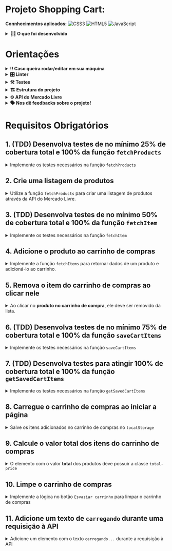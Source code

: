 # Projeto Shopping Cart:

<strong>Connhecimentos aplicados:</strong>
![CSS3](https://img.shields.io/badge/css3-%231572B6.svg?style=for-the-badge&logo=css3&logoColor=white) 
![HTML5](https://img.shields.io/badge/html5-%23E34F26.svg?style=for-the-badge&logo=html5&logoColor=white) 
![JavaScript](https://img.shields.io/badge/javascript-%23323330.svg?style=for-the-badge&logo=javascript&logoColor=%23F7DF1E)

<details>
  <summary><strong>👨‍💻 O que foi desenvolvido</strong></summary><br />

Primeiro projeto do módulo de Front-End realizado na escola de desenvolvimento Trybe. Foi desenvolvido um **carrinho de compras** totalmente dinâmico. 🛒

Para isso, foi consumido dados diretamente de uma **API!** - da sigla em inglês _Application Programming Interface_, uma API é um ponto de contato na internet com determinado serviço. Nesse projeto foi utilizado a API do Mercado Livre para buscar produtos à venda. 🏷

Como a implementação de testes contribui para a escrita de códigos mais confiáveis e com boa performance, foi aplicado uma mentalidade orientada a testes.

Nesse projeto foi posto em prática o desenvolvimento orientado a testes, TDD (Test Driven Development). Que ajuda o desenvolvedor a garantir um código de qualidade, percebendo os casos de uso da sua aplicação e garantindo que ela está funcionando da maneira correta!

</details>

# Orientações

<details>
  <summary><strong>‼️ Caso queira rodar/editar em sua máquina</strong></summary><br />

1. Clone o repositório

2. Instale as dependências e inicialize o projeto:
    * `npm install`

3. Crie uma branch a partir da branch `main`
  * Verifique que você está na branch `main`
    * Exemplo: `git branch`
  * Se não estiver, mude para a branch `main`
    * Exemplo: `git checkout main`
  * Agora, crie uma branch onde você vai guardar os `commits` do seu projeto
    * Você deve criar uma branch no seguinte formato: `nome-sobrenome-nome-do-projeto`
    * Exemplo: `git checkout -b fulano(a)-detal-shopping-cart`

4. Quando fizer mudanças, adicione-as ao _stage_ do Git e faça um `commit`
  * Verifique que as mudanças ainda não estão no _stage_
    * Exemplo: `git status` (deve aparecer as alterações realizadas em vermelho)
  * Adicione o novo arquivo ao _stage_ do Git
      * Exemplo:
        * `git add .` (adicionando todas as mudanças - _que estavam em vermelho_ - ao stage do Git)
        * `git status` (deve aparecer listado os arquivos em verde)
  * Faça o `commit` inicial
      * Exemplo:
        * `git commit -m 'iniciando o projeto. VAMOS COM TUDO :rocket:'` (fazendo o primeiro commit)
        * `git status` (deve aparecer uma mensagem tipo _nothing to commit_ )

5. Adicione a sua branch com o novo `commit` ao repositório remoto
  * Usando o exemplo anterior: `git push -u origin fulano(a)-detal-shopping-cart`

6. Crie um novo `Pull Request` _(PR)_
  * Vá até a página de _Pull Requests_ do [repositório no GitHub](https://github.com/tryber/sd-022-a-project-shopping-cart/pulls)
  * Clique no botão verde _"New pull request"_
  * Clique na caixa de seleção _"Compare"_ e escolha a sua branch **com atenção**
    * Coloque um título para a sua _Pull Request_
    * Exemplo: _"Cria tela de busca"_
  * Clique no botão verde _"Create pull request"_
  * Adicione uma descrição para o _Pull Request_, um título claro que o identifique, e clique no botão verde _"Create pull request"_

</details>

<details>
  <summary><strong>🎛 Linter</strong></summary><br />

### ESLint e Stylelint

Para garantir a qualidade do código, utilizou-se neste projeto os linters `ESLint` e `Stylelint`.
Assim o código estará alinhado com as boas práticas de desenvolvimento, sendo mais legível
e de fácil manutenção!

Para poder rodar o `ESLint` e o `Stylelint` certifique-se de ter executado o comando `npm install` dentro do projeto.

Para rodá-los localmente no projeto, execute os comandos abaixo:

```bash
  npm run lint
  npm run lint:styles
```

Se a análise do `ESLint` e do `Stylelint` encontrarem problemas no seu código, tais problemas serão mostrados no seu terminal. Se não houver problema no seu código, nada será impresso no seu terminal.

Você pode também instalar o plugin do `ESLint` no VSCode. Para isso, basta fazer o download do plugin `ESLint` e instalá-lo.

Em caso de dúvidas, confira o material do course sobre [ESLint e Stylelint](https://app.betrybe.com/course/real-life-engineer/eslint).

</details>

<details>
  <summary><strong>🛠 Testes</strong></summary><br />

Nesse projeto foi implementado o TDD (Test Driven Development) também conhecido como _desenvolvimento orientado a testes_, que é uma prática muito utilizada no mercado de trabalho para garantir que o código será implementado da maneira correta. Ou seja, primeiro foi escrito o teste para uma função e depois implementada a lógica para que a função execute.

### Cobertura de testes

Para avaliar se os testes estão cobrindo toda a função, é utilizado a **cobertura de testes**, que avalia a eficácia dos testes implementados de acordo com os requisitos, determinando se cobrem o que foi pedido ou não.

Conforme você for realizando os testes do projeto, a porcentagem da cobertura total irá aumentar. Para a cobertura total foi avaliado 25%, 50%, 75%, e, por fim, 100% dos testes. Para cada função solicitada a cobertura de testes avalia 100% das linhas da sua função.

Para executar os testes, execute o comando abaixo:

```bash
npm test
```

Para executar e acompanhar a implementação da cobertura de testes, rode o comando abaixo:

```bash
npm run test:coverage
```

Ao realizar o comando de cobertura de testes terá um resultado similar a este:

![Cobertura de Testes](cobertura.png)

Os destaques em amarelo fazem referência à cobertura total e os em verde do requisito desejado.

Verifique com o comando `npm test` se todos os itens da cobertura dos testes estão passando corretamente.

⚠️ **Atenção:** cuidado com eventuais falso-positivos!

### Pontos importantes para a implementação dos testes

Disponibilizou-se a API simulada para você implementar os testes. Isso significa que foi possível simular o consumo de todos os dados da API dentro do ambiente de testes, de forma segura e independente de fatores externos que possam ocorrer.

- Os retornos esperados das funções já estão importados nos arquivos de teste e vão estar especificados nos requisitos;

- O `window.fetch` está definido em todos os testes, ou seja, será possível usar a função `fetch` dentro do ambiente de testes sem precisar importar ou instalar bibliotecas;

- Utilizou-se o `localStorage.getItem` e o `localStorage.setItem` normalmente no ambiente de teste, pois a simulação dele está pronta para ser chamada quando necessário;

- Para o ambiente de testes, o `fetch` está limitado a atender somente a configuração da API referente ao projeto;

Para avaliar o projeto como um todo, foi utilizado o _Cypress_.

### Cypress

Cypress é uma ferramenta de teste de front-end desenvolvida para a web.

Você pode rodar o cypress localmente para verificar se os requisitos estão passando, para isso executa-se um dos seguintes comandos:

Para executar os testes e vê-los rodando em uma janela de navegador:

```bash
npm run cypress:open
```

ou

```bash
npx cypress open
```

Após executar um dos comandos acima, será aberta uma janela de navegador e então basta clicar no nome do arquivo de teste que quiser executar (project.spec.js), ou para executar todos os testes clique em _Run all specs_.

</details>

<details>
<summary><strong>🏗 Estrutura do projeto</strong></summary><br />

O _Pull Request_ contem os arquivos `index.html`, `style.css` e `script.js`, que conterão o código HTML, CSS e JavaScript, respectivamente. 

O arquivo `scripts.js` contém uma estrutura de código inicial, que cria alguns elementos HTML. Leia cada função atentamente para entender o que o código está fazendo. 

É no `script.js` que você foi implementado a lógica para desenvolver o projeto.

<details>
  <summary>
    Clique aqui para saber um pouco mais sobre o que cada função faz
  </summary> <br />

  - `createProductImageElement`: Cria um elemento de imagem;
  - `createCustomElement`: Estrutura para criar um elemento;
  - `createProductItemElement`: Cria a lista de produtos;
  - `getSkuFromProductItem`: Pega o `id` de um produto;
  - `cartItemClickListener`: Escuta a ação de clicar em um item no carrinho;
  - `createCartItemElement`: Cria os elementos do carrinho.

</details>

A pasta `helpers` contém os arquivos `fetchItem.js`, `fetchProducts.js`, `getSavedCartItems.js` e `saveCartItems.js` e cada um possui uma estrutura implementar cada uma das funções que foram utilizadas no código JavaScript.

⚠️ **Atenção:** Esses arquivos já estão importados dentro do seu arquivo `index.html`, portanto **NÃO** devem ser importados dentro do arquivo `script.js`, porque podem causar erro de importação no seu código.

A pasta `tests`, contém os arquivos `fetchItem.test.js`, `fetchProducts.test.js`, `getSavedCartItems.test.js` e `saveCartItems.test.js`, onde foi implementado os testes para cada uma das funções de mesmo nome.

</details>

<details>
<summary><strong>⚙️ API do Mercado Livre</strong></summary><br />

O [manual da API do Mercado Livre](https://developers.mercadolivre.com.br/pt_br/itens-e-buscas) contém todas as informações acerca da API (retorno, estrutura). Nesse projeto foi necessário apenas de alguns dos _endpoints_, sendo eles:

- `https://api.mercadolibre.com/sites/MLB/search?q=$QUERY`: traz uma lista de produtos, onde `$QUERY` é o termo a ser buscado. Por exemplo, se o termo for `computador`, o retorno será parecido com esse:

  <details>
    <summary>Retorno da requisição de listagem de produtos</summary>

    Esse retorno possui várias informações acerca da lista de produtos. Dento do array `results` é onde você vai encontrar a lista de produtos.

  ```json
  {
      "site_id": "MLB",
      "query": "computador",
      "paging": {
          "total": 406861,
          "offset": 0,
          "limit": 50,
          "primary_results": 1001
      },
      "results": [
          {
              "id": "MLB1341925291",
              "site_id": "MLB",
              "title": "Processador Intel Core I5-9400f 6 Núcleos 128 Gb",
              "seller": {
                  "id": 385471334,
                  "permalink": null,
                  "power_seller_status": null,
                  "car_dealer": false,
                  "real_estate_agency": false,
                  "tags": []
              },
              "price": 899,
              "currency_id": "BRL",
              "available_quantity": 1,
              "sold_quantity": 0,
              "buying_mode": "buy_it_now",
              "listing_type_id": "gold_pro",
              "stop_time": "2039-10-10T04:00:00.000Z",
              "condition": "new",
              "permalink": "https://www.mercadolivre.com.br/processador-intel-core-i5-9400f-6-nucleos-128-gb/p/MLB13953199",
              "thumbnail": "http://mlb-s2-p.mlstatic.com/813265-MLA32241773956_092019-I.jpg",
              "accepts_mercadopago": true,
              "installments": {
                  "quantity": 12,
                  "amount": 74.92,
                  "rate": 0,
                  "currency_id": "BRL"
              },
              "address": {
                  "state_id": "BR-SP",
                  "state_name": "São Paulo",
                  "city_id": "BR-SP-27",
                  "city_name": "São José dos Campos"
              },
              "shipping": {
                  "free_shipping": true,
                  "mode": "me2",
                  "tags": [
                      "fulfillment",
                      "mandatory_free_shipping"
                  ],
                  "logistic_type": "fulfillment",
                  "store_pick_up": false
              },
              "seller_address": {
                  "id": "",
                  "comment": "",
                  "address_line": "",
                  "zip_code": "",
                  "country": {
                      "id": "BR",
                      "name": "Brasil"
                  },
                  "state": {
                      "id": "BR-SP",
                      "name": "São Paulo"
                  },
                  "city": {
                      "id": "BR-SP-27",
                      "name": "São José dos Campos"
                  },
                  "latitude": "",
                  "longitude": ""
              },
              "attributes": [
                  {
                      "source": 1,
                      "id": "ALPHANUMERIC_MODEL",
                      "value_id": "6382478",
                      "value_struct": null,
                      "values": [
                          {
                              "name": "BX80684I59400F",
                              "struct": null,
                              "source": 1,
                              "id": "6382478"
                          }
                      ],
                      "attribute_group_id": "OTHERS",
                      "name": "Modelo alfanumérico",
                      "value_name": "BX80684I59400F",
                      "attribute_group_name": "Outros"
                  },
                  {
                      "id": "BRAND",
                      "value_struct": null,
                      "attribute_group_name": "Outros",
                      "attribute_group_id": "OTHERS",
                      "source": 1,
                      "name": "Marca",
                      "value_id": "15617",
                      "value_name": "Intel",
                      "values": [
                          {
                              "id": "15617",
                              "name": "Intel",
                              "struct": null,
                              "source": 1
                          }
                      ]
                  },
                  {
                      "name": "Condição do item",
                      "value_id": "2230284",
                      "attribute_group_id": "OTHERS",
                      "attribute_group_name": "Outros",
                      "source": 1,
                      "id": "ITEM_CONDITION",
                      "value_name": "Novo",
                      "value_struct": null,
                      "values": [
                          {
                              "id": "2230284",
                              "name": "Novo",
                              "struct": null,
                              "source": 1
                          }
                      ]
                  },
                  {
                      "id": "LINE",
                      "value_name": "Core i5",
                      "attribute_group_id": "OTHERS",
                      "attribute_group_name": "Outros",
                      "name": "Linha",
                      "value_id": "7769178",
                      "value_struct": null,
                      "values": [
                          {
                              "id": "7769178",
                              "name": "Core i5",
                              "struct": null,
                              "source": 1
                          }
                      ],
                      "source": 1
                  },
                  {
                      "id": "MODEL",
                      "value_struct": null,
                      "values": [
                          {
                              "id": "6637008",
                              "name": "i5-9400F",
                              "struct": null,
                              "source": 1
                          }
                      ],
                      "attribute_group_id": "OTHERS",
                      "name": "Modelo",
                      "value_id": "6637008",
                      "value_name": "i5-9400F",
                      "attribute_group_name": "Outros",
                      "source": 1
                  }
              ],
              "differential_pricing": {
                  "id": 33580182
              },
              "original_price": null,
              "category_id": "MLB1693",
              "official_store_id": null,
              "catalog_product_id": "MLB13953199",
              "tags": [
                  "brand_verified",
                  "good_quality_picture",
                  "good_quality_thumbnail",
                  "immediate_payment",
                  "cart_eligible"
              ],
              "catalog_listing": true
          },
      ]
  }
  ```
  </details>

- `https://api.mercadolibre.com/items/$ItemID`: traz detalhes de um determinado produto, onde `$ItemID` é o `id` do produto a ser buscado. Por exemplo, se o `id` do produto for `MLB1341706310`, o retorno será parecido com esse:

  <details>
    <summary>Retorno da requisição de detalhes de um produto</summary>

    Esse retorno traz informações detalhadas sobre cada um dos produtos. Por exemplo, o `id` desse produto, o `title`, que o título do produto, `price`, que é o preço e assim por diante.


  ```json
  {
    "id": "MLB1341706310",
    "site_id": "MLB",
    "title": "Processador Gamer Amd Ryzen 5 2600 Yd2600bbafbox De 6 Núcleos E 3.9ghz De Frequência",
    "subtitle": null,
    "seller_id": 245718870,
    "category_id": "MLB1693",
    "official_store_id": 1929,
    "price": 1068,
    "base_price": 1068,
    "original_price": null,
    "currency_id": "BRL",
    "initial_quantity": 93,
    "available_quantity": 0,
    "sold_quantity": 50,
    "sale_terms": [],
    "buying_mode": "buy_it_now",
    "listing_type_id": "gold_special",
    "start_time": "2019-10-15T18:13:00.000Z",
    "stop_time": "2040-01-27T00:26:51.000Z",
    "condition": "new",
    "permalink": "https://produto.mercadolivre.com.br/MLB-1341706310-processador-gamer-amd-ryzen-5-2600-yd2600bbafbox-de-6-nucleos-e-39ghz-de-frequncia-_JM",
    "thumbnail_id": "852106-MLA42157659481_062020",
    "thumbnail": "http://http2.mlstatic.com/D_852106-MLA42157659481_062020-I.jpg",
    "secure_thumbnail": "https://http2.mlstatic.com/D_852106-MLA42157659481_062020-I.jpg",
    "pictures": [],
    "video_id": null,
    "descriptions": [
    ],
    "accepts_mercadopago": true,
    "non_mercado_pago_payment_methods": [
    ],
    "shipping": {},
    "international_delivery_mode": "none",
    "seller_address": {},
    "seller_contact": null,
    "location": {
    },
    "coverage_areas": [
    ],
    "attributes": [],
    "warnings": [
    ],
    "listing_source": "",
    "variations": [
    ],
    "status": "paused",
    "sub_status": [],
    "tags": [],
    "warranty": "Garantia de fábrica: 3 anos",
    "catalog_product_id": "MLB9196241",
    "domain_id": "MLB-COMPUTER_PROCESSORS",
    "parent_item_id": null,
    "differential_pricing": null,
    "deal_ids": [
    ],
    "automatic_relist": false,
    "date_created": "2019-10-15T18:13:00.000Z",
    "last_updated": "2022-02-05T06:46:48.434Z",
    "health": null,
    "catalog_listing": true,
    "channels": []
  }
  ```

  </details>

  </details>

  <details>
    <summary><strong>🗣 Nos dê feedbacks sobre o projeto!</strong></summary> <br />

  Ao finalizar e submeter o projeto, não se esqueça de avaliar sua experiência preenchendo o formulário. 
  **Leva menos de 3 minutos!**

  [Formulário de avaliação do projeto](https://be-trybe.typeform.com/to/ZTeR4IbH)

  </details>

# Requisitos Obrigatórios

## 1. (TDD) Desenvolva testes de no mínimo 25% de cobertura total e 100% da função `fetchProducts`

<details>
  <summary>
    Implemente os testes necessários na função <code>fetchProducts</code>
  </summary> <br />

O arquivo para implementar o teste já está criado, se chama `fetchProducts.test.js` e se encontra dentro da pasta `tests`.

**O que você deve testar:**

- Teste se `fetchProducts` é uma função;

- Execute a função `fetchProducts` com o argumento `'computador'` e teste se `fetch` foi chamada;

- Teste se, ao chamar a função `fetchProducts` com o argumento `'computador'`, a função `fetch` utiliza o endpoint `'https://api.mercadolibre.com/sites/MLB/search?q=computador'`;

- Teste se o retorno da função `fetchProducts` com o argumento `'computador'` é uma estrutura de dados igual ao objeto `computadorSearch`, que já está importado no arquivo.

- Teste se, ao chamar a função `fetchProducts` sem argumento, retorna um erro com a mensagem: `'You must provide an url'`.

> **De olho na dica 👀:** Lembre-se de usar o `new Error('mensagem esperada aqui')` para comparar com o objeto retornado da API.
> Leia com bastante atenção o que está sendo solicitado e implemente um teste de cada vez!

⚠️ **Atenção:** Você deve implementar todos os testes acima, independente do que for suficiente para a cobertura de testes.

**O que será testado:**

- Será avaliado se os testes implementados atingem no mínimo 25% da cobertura total e 100% da função `fetchProducts`.

</details>

## 2. Crie uma listagem de produtos

<details>
  <summary>
    Utilize a função <code>fetchProducts</code> para criar uma listagem de produtos através da API do Mercado Livre.
  </summary> <br />

O arquivo da função `fetchProducts` já está criado e se encontra dentro da pasta `helpers` e está importado dentro do arquivo HTML.

- Implemente a função `fetchProducts` para retornar a listagem de produtos;

- Utilize o _endpoint_ `https://api.mercadolibre.com/sites/MLB/search?q=$QUERY`, onde:

  - O valor de `$QUERY` deve ser **obrigatoriamente** o termo `computador`;

  - O retorno de produtos se encontra no array `results`;

- Utilize a função `createProductItemElement()` para criar os componentes _HTML_ referentes a um produto:

  - Adicione cada elemento retornado da função `createProductItemElement(product)` como filho do elemento `<section class="items">`.

**Obs:** Utilize as variáveis fornecidas no código, elas devem se referir aos seguintes campos:

- `sku`: é o campo `id` retornado pela API;
- `name`: é o campo `title` retornado pela API;
- `image`: é o campo `thumbnail` retornado pela API.

Para executar sua função `fetchProducts` basta chamar no seu arquivo `script.js`;

<details>
<summary>Clique aqui para ver o retorno da API</summary>

```json
{
  "site_id": "MLB",
  "country_default_time_zone": "GMT-03:00",
  "query": "$computador",
  "paging": {...},
  "results": [
    {
      "id": "MLB2025368730",
      "site_id": "MLB",
      "title": "Computador Completo Fácil Intel Core I3 8gb Ssd 240gb ",
      "seller": {},
      "price": 1859.07,
      "prices": {},
      "sale_price": null,
      "currency_id": "BRL",
      "available_quantity": 100,
      "sold_quantity": 500,
      "buying_mode": "buy_it_now",
      "listing_type_id": "gold_pro",
      "stop_time": "2041-09-12T04:00:00.000Z",
      "condition": "new",
      "permalink": "https://produto.mercadolivre.com.br/MLB-2025368730-computador-completo-facil-intel-core-i3-8gb-ssd-240gb-_JM",
      "thumbnail": "http://http2.mlstatic.com/D_704139-MLB47542929423_092021-I.jpg",
      "thumbnail_id": "704139-MLB47542929423_092021",
      "accepts_mercadopago": true,
      "installments": {},
      "address": {},
      "shipping": {},
      "seller_address": {},
      "attributes": [],
      "differential_pricing": {},
      "original_price": 1999,
      "category_id": "MLB1649",
      "official_store_id": 3807,
      "domain_id": "MLB-DESKTOP_COMPUTERS",
      "catalog_product_id": null,
      "tags": [],
      "order_backend": 1,
      "use_thumbnail_id": true,
      "offer_score": null,
      "offer_share": null,
      "match_score": null,
      "winner_item_id": null,
      "melicoin": null,
      "discounts": null
    },
    // {...} restante da lista de produtos
  ],
  "sort": {...},
  "available_sorts": {...},
  "filters": {...},
  "available_filters": {...}
}

```
</details>

**O que será testado:**

- O elemento com classe `.item` deve ser cada item da lista de produtos.

</details>

## 3. (TDD) Desenvolva testes de no mínimo 50% de cobertura total e 100% da função `fetchItem`

<details>
  <summary>
    Implemente os testes necessários na função <code>fetchItem</code>
  </summary> <br />

**O que você deve testar:**

- Teste se `fetchItem` é uma função;

- Execute a função `fetchItem` com o argumento do item "MLB1615760527" e teste se `fetch` foi chamada;

- Teste se, ao chamar a função `fetchItem` com o argumento do item "MLB1615760527", a função `fetch` utiliza o endpoint "https://api.mercadolibre.com/items/MLB1615760527";

- Teste se o retorno da função `fetchItem` com o argumento do item "MLB1615760527" é uma estrutura de dados igual ao objeto `item` que já está importado no arquivo.

- Teste se, ao chamar a função `fetchItem` sem argumento, retorna um erro com a mensagem: `'You must provide an url'`.

> **De olho na dica 👀:** Lembre-se de usar o `new Error('mensagem esperada aqui')` para comparar com o objeto retornado da API.
> Leia com bastante atenção o que está sendo solicitado e implemente um teste de cada vez!

**O que será testado:**

- Será avaliado se os testes implementados atingem no mínimo 50% da cobertura total e 100% da função `fetchItem`.

</details>

## 4. Adicione o produto ao carrinho de compras

<details>
  <summary>
    Implemente a função <code>fetchItems</code> para retornar dados de um produto e adicioná-lo ao carrinho.
  </summary> <br />

Cada produto na página _HTML_ possui um botão com o nome `Adicionar ao carrinho` e, ao clicar nesse botão, você deve realizar uma requisição que vai retornar todos os detalhes de um produto.

- Implemente a função `fetchItems` para fazer a requisição dos detalhes de apenas **um** produto;

- Utilize o _endpoint_ `https://api.mercadolibre.com/items/$ItemID`, onde `$ItemID` é o `id` do produto a ser buscado;

- Utilize a função `createCartItemElement()` para criar os componentes _HTML_ referentes a um item do carrinho;

**Obs:** `salePrice` é o campo `price` retornado pela API.

- Adicione o elemento retornado da função `createCartItemElement(product)` como filho do elemento `<ol class="cart__items">`.

Por exemplo, se o `id` do produto for `MLB1341706310`, o retorno do _endpoint_ será algo no formato:

<details>
<summary><strong>Clique aqui para ver o retorno da API</strong></summary>

```json
{
    "id": "MLB1341706310",
    "site_id": "MLB",
    "title": "Processador Amd Ryzen 5 2600 6 Núcleos 64 Gb",
    "subtitle": null,
    "seller_id": 245718870,
    "category_id": "MLB1693",
    "official_store_id": 1929,
    "price": 879,
    "base_price": 879,
    "original_price": null,
    "currency_id": "BRL",
    "initial_quantity": 0,
    "available_quantity": 0,
    "sold_quantity": 0,
    //[...]
    "warranty": "Garantia de fábrica: 3 anos",
    "catalog_product_id": "MLB9196241",
    "domain_id": "MLB-COMPUTER_PROCESSORS",
    "parent_item_id": null,
    "differential_pricing": null,
    "deal_ids": [],
    "automatic_relist": false,
    "date_created": "2019-10-15T18:13:00.000Z",
    "last_updated": "2019-12-20T18:06:54.000Z",
    "health": null,
    "catalog_listing": true
}
```
</details>

**O que será testado:**

- O elemento com classe `.cart__items` deve adicionar o item escolhido, apresentando corretamente suas informações de id, título e preço.

</details>

## 5. Remova o item do carrinho de compras ao clicar nele

<details>
  <summary>
    Ao clicar no <strong>produto no carrinho de compra</strong>, ele deve ser removido da lista.
  </summary> <br />

Ao clicar em um dos itens do carrinho de compras, esse item deve ser removido da lista. Para isso:

- Utilize a função `cartItemClickListener(event)` para implementar a lógica necessária para remover o item do carrinho.

**O que será testado:**

- Remova o item do carrinho de compras ao clicar nele;

</details>

## 6. (TDD) Desenvolva testes de no mínimo 75% de cobertura total e 100% da função `saveCartItems`

<details>
  <summary>
    Implemente os testes necessários na função <code>saveCartItems</code>
  </summary> <br />

O arquivo para implementar o teste já está criado, se chama `saveCartItems.test.js` e se encontra dentro da pasta `tests`.

⚠️ **Atenção:** Não altere a estrutura já implementada nos arquivos de testes, apenas adicione os testes dentro do bloco `describe`.

**O que você deve testar:**

- Teste se, ao executar `saveCartItems` com o argumento `<ol><li>Item</li></ol>`, o método `localStorage.setItem` é chamado;

- Teste se, ao executar `saveCartItems` com o argumento `<ol><li>Item</li></ol>`, o método `localStorage.setItem` é chamado com dois parâmetros, sendo o primeiro 'cartItems' e o segundo sendo o valor passado como argumento para `saveCartItems`.

> **De olho na dica 👀:** Lembre-se de usar o `new Error('mensagem esperada aqui')` para comparar com o objeto retornado da API.
> Leia com bastante atenção o que está sendo solicitado e implemente um teste de cada vez!

⚠️ **Atenção:** Você deve implementar todos os testes acima, independente do que for suficiente para a cobertura de testes.

**O que será testado:**

- Será avaliado se os testes implementados atingem no mínimo 75% da cobertura total e 100% da função `saveCartItems`.

</details>

## 7. (TDD) Desenvolva testes para atingir 100% de cobertura total e 100% da função `getSavedCartItems`

<details>
  <summary>
    Implemente os testes necessários na função <code>getSavedCartItems</code>
  </summary> <br />

O arquivo para implementar o teste já está criado, se chama `getSavedCartItems.test.js` e se encontra dentro da pasta `tests`.

⚠️ **Atenção:** Não altere a estrutura já implementada nos arquivos de testes, apenas adicione os testes dentro do bloco `describe`.

**O que você testar:**

- Teste se, ao executar `getSavedCartItems`, o método `localStorage.getItem` é chamado;

- Teste se, ao executar `getSavedCartItems`, o método `localStorage.getItem` é chamado com o 'cartItems' como parâmetro.

> **De olho na dica 👀:** Lembre-se de usar o `new Error('mensagem esperada aqui')` para comparar com o objeto retornado da API.
> Leia com bastante atenção o que está sendo solicitado e implemente um teste de cada vez!

⚠️ **Atenção:** Você deve implementar todos os testes acima, independente do que for suficiente para a cobertura de testes.

**O que será testado:**

- Será avaliado se os testes implementados atingem 100% da cobertura total e 100% da função `getSavedCartItems`.

</details>

## 8. Carregue o carrinho de compras ao iniciar a página

<details>
  <summary>
    Salve os itens adicionados no carrinho de compras no <code>localStorage</code>
  </summary> <br />

Ao carregar a página, o estado atual do carrinho de compras deve ser carregado do **LocalStorage**. Para que isso funcione, os itens do carrinho de compras devem ser salvos no **LocalStorage**, ou seja, a **adição** e **remoção** de um produto devem ser abordadas para que a lista esteja sempre atualizada.

Para isso, você terá de implementar as funções `saveCartItems` e `getSavedCartItems` que já estão criadas com o nome `saveCartItems.js` e `getSavedCartItems.js`, respectivamente, dentro da pasta `helpers`.

- Implemente a função `saveCartItems` que deve possuir a lógica para apenas **adicionar** o item no `localStorage` em uma chave chamada `cartItems`;

- Implemente a função `getSavedCartItems` que deve possuir a lógica para apenas **retornar** o item do `localStorage`.

⚠️ A função `saveCartItems` **não** deve recuperar os itens do `localStorage`. A função `getSavedCartItems` **não** deve adicionar um item no `localStorage`.

**O que será testado:**

- A página ao ser atualizada deve permanecer com todos os itens do carrinho adicionados anteriomente.

</details>

## 9. Calcule o valor total dos itens do carrinho de compras

<details>
  <summary>
    O elemento com o valor <strong>total</strong> dos produtos deve possuir a classe <code>total-price</code>
  </summary> <br />

Cada vez que o carrinho de compras é modificado, será necessário calcular o valor total dos produtos e apresentá-los na página principal do projeto. Para isso:

- Implemente uma lógica para somar todos os produtos do carrinho;

- Crie um elemento com a classe `total-price` e adicione o texto com o valor total dos produtos;

> **Lembre-se 💭:** Ao adicionar um produto no carrinho é realizada uma requisição para a API. Certifique-se de que a API já retornou as informações antes de realizar a soma dos produtos.

> **De olho na dica 👀:** Não utilize o `toFixed()`, encontre outras alternativas para arredondar valores.

**O que será testado:**

- Calcule o valor total dos itens do carrinho de compras de forma assíncrona;

</details>

## 10. Limpe o carrinho de compras

<details>
  <summary>
    Implemente a lógica no botão <code>Esvaziar carrinho</code> para limpar o carrinho de compras
  </summary> <br />

O botão para esvaziar o carrinho já está implementado, mas ele ainda não cumpre seu objetivo. Para isso:

- Certifique-se que o botão possui **obrigatoriamente** a classe `empty-cart`;

- Implemente a lógica para remover **todos** os itens do carrinho de compras;

**O que será testado:**

- Verifica o botão para limpar carrinho de compras;

</details>

## 11. Adicione um texto de `carregando` durante uma requisição à API

<details>
  <summary>
    Adicione um elemento com o texto <code>carregando...</code> durante a requisição à API
  </summary> <br />

Uma requisição à API gasta um certo tempo e durante esse processo a pessoa que está utilizando a página não tem como saber se a requisição deu certo ou não. Por isso, normalmente é utilizada alguma forma para mostrar que a requisição ainda está em andamento. Para isso:

- Crie um elemento que contenha o texto `carregando...`, que deve ser exibido em algum lugar da página;

- Adicione a classe `loading` ao elemento que possui o texto `carregando...`;

- Exiba esse elemento apenas **durante** a requisição à API.

> **De olho na dica 👀:** Você pode criar uma função que adicione ao DOM o elemento com o texto `carregando...` e outra para retirá-lo, o que acha?

**O que será testado:**

- Verifica se adiciona um texto de "carregando" durante uma requisição à API.

</details>
